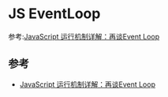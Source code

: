 # JS EventLoop
参考:[JavaScript 运行机制详解：再谈Event Loop](http://www.ruanyifeng.com/blog/2014/10/event-loop.html)

## 参考
- [JavaScript 运行机制详解：再谈Event Loop](http://www.ruanyifeng.com/blog/2014/10/event-loop.html)
